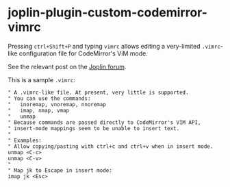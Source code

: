 # joplin-plugin-custom-codemirror-vimrc

Pressing `ctrl+Shift+P` and typing `vimrc` allows editing a very-limited `.vimrc`-like configuration file for CodeMirror's ViM mode.

See the relevant post on the [Joplin forum](https://discourse.joplinapp.org/t/vim-in-multiple-keyboard-layout/27412/6?u=personalizedrefriger).

This is a sample `.vimrc`:
```vim
" A .vimrc-like file. At present, very little is supported.
" You can use the commands:
"   inoremap, vnoremap, nnoremap
"   imap, nmap, vmap
"   unmap
" Because commands are passed directly to CodeMirror's VIM API,
" insert-mode mappings seem to be unable to insert text.
"
" Examples:
" Allow copying/pasting with ctrl+c and ctrl+v when in insert mode.
unmap <C-c>
unmap <C-v>
"
" Map jk to Escape in insert mode:
imap jk <Esc>
```